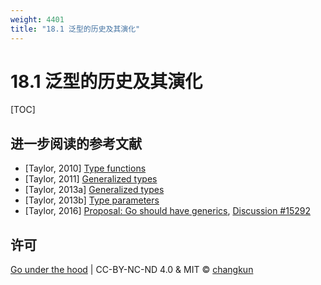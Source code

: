 ```yaml
---
weight: 4401
title: "18.1 泛型的历史及其演化"
---
```


# 18.1 泛型的历史及其演化

[TOC]

## 进一步阅读的参考文献

- [Taylor, 2010] [Type functions](https://go.googlesource.com/proposal/+/master/design/15292/2010-06-type-functions.md)
- [Taylor, 2011] [Generalized types](https://go.googlesource.com/proposal/+/master/design/15292/2011-03-gen.md)
- [Taylor, 2013a] [Generalized types](https://go.googlesource.com/proposal/+/master/design/15292/2013-10-gen.md)
- [Taylor, 2013b] [Type parameters](https://go.googlesource.com/proposal/+/master/design/15292/2013-12-type-params.md)
- [Taylor, 2016] [Proposal: Go should have generics](https://go.googlesource.com/proposal/+/master/design/15292-generics.md), [Discussion #15292](https://golang.org/issue/15292)

## 许可

[Go under the hood](https://github.com/changkun/go-under-the-hood) | CC-BY-NC-ND 4.0 & MIT &copy; [changkun](https://changkun.de)
